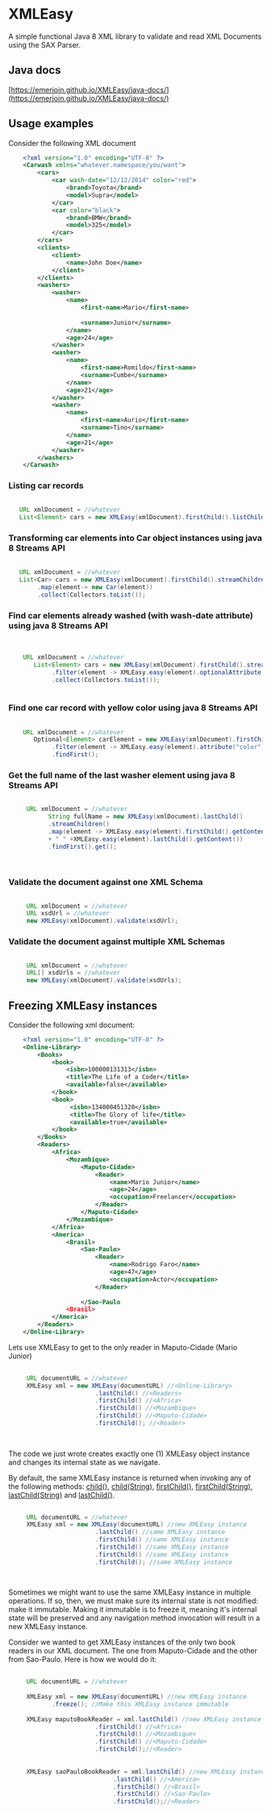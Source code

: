 # XMLEasy
A simple functional Java 8 XML library to validate and read XML Documents using the SAX Parser.

## Java docs
[https://emerjoin.github.io/XMLEasy/java-docs/](https://emerjoin.github.io/XMLEasy/java-docs/)

## Usage examples

Consider the following XML document

```xml
    <?xml version="1.0" encoding="UTF-8" ?>
    <Carwash xmlns="whatever.namespace/you/want">
        <cars>
            <car wash-date="12/12/2014" color="red">
                <brand>Toyota</brand>
                <model>Supra</model>
            </car>
            <car color="black">
                <brand>BMW</brand>
                <model>325</model>
            </car>
        </cars>
        <clients>
            <client>
                <name>John Doe</name>
            </client>
        </clients>
        <washers>
            <washer>
                <name>
                    <first-name>Mario</first-name>
    
                    <surname>Junior</surname>
                </name>
                <age>24</age>
            </washer>
            <washer>
                <name>
                    <first-name>Romildo</first-name>
                    <surname>Cumbe</surname>
                </name>
                <age>21</age>
            </washer>
            <washer>
                <name>
                    <first-name>Aurio</first-name>
                    <surname>Tino</surname>
                </name>
                <age>21</age>
            </washer>
        </washers>
    </Carwash>
```

### Listing car records

```java
   
   URL xmlDocument = //whatever
   List<Element> cars = new XMLEasy(xmlDocument).firstChild().listChildren();   

```

### Transforming car elements into Car object instances using java 8 Streams API

```java
   
   URL xmlDocument = //whatever
   List<Car> cars = new XMLEasy(xmlDocument).firstChild().streamChildren()
        .map(element-> new Car(element))
        .collect(Collectors.toList());

```



### Find car elements already washed (with wash-date attribute) using java 8 Streams API

```java
    
    
    URL xmlDocument = //whatever
       List<Element> cars = new XMLEasy(xmlDocument).firstChild().streamChildren()
            .filter(element -> XMLEasy.easy(element).optionalAttribute("wash-date").isPresent())
            .collect(Collectors.toList());
    

```


### Find one car record with yellow color using java 8 Streams API

```java
       
    URL xmlDocument = //whatever
       Optional<Element> carElement = new XMLEasy(xmlDocument).firstChild().streamChildren()
            .filter(element -> XMLEasy.easy(element).attribute("color").equals("yellow"))
            .findFirst();  

```


### Get the full name of the last washer element using java 8 Streams API


```java

     URL xmlDocument = //whatever
           String fullName = new XMLEasy(xmlDocument).lastChild()
           .streamChildren()
           .map(element -> XMLEasy.easy(element).firstChild().getContent() 
           + " " +XMLEasy.easy(element).lastChild().getContent())
           .findFirst().get();
         
           
```


### Validate the document against one XML Schema

```java

     URL xmlDocument = //whatever
     URL xsdUrl = //whatever
     new XMLEasy(xmlDocument).validate(xsdUrl);

```

### Validate the document against multiple XML Schemas

```java

     URL xmlDocument = //whatever
     URL[] xsdUrls = //whatever
     new XMLEasy(xmlDocument).validate(xsdUrls);

```



## Freezing XMLEasy instances

Consider the following xml document:

```xml
    <?xml version="1.0" encoding="UTF-8" ?>
    <Online-Library>
        <Books>
            <book>  
                <isbn>100000131313</isbn>
                <title>The Life of a Coder</title>
                <available>false</available>
            </book>
            <book>  
                 <isbn>134000451320</isbn>
                 <title>The Glory of life</title>
                 <available>true</available>
            </book>
        </Books>
        <Readers>
            <Africa>
                <Mozambique>
                    <Maputo-Cidade>
                        <Reader>
                            <name>Mario Junior</name>
                            <age>24</age>
                            <occupation>Freelancer</occupation>
                        </Reader>
                    </Maputo-Cidade>
                </Mozambique>
            </Africa>
            <America>
                <Brasil>
                    <Sao-Paulo>
                        <Reader>
                            <name>Rodrigo Faro</name>
                            <age>47</age>
                            <occupation>Actor</occupation>
                        </Reader>
                       
                    </Sao-Paulo
                <Brasil>
            </America>
        </Readers>
    </Online-Library>

```

Lets use XMLEasy to get to the only reader in Maputo-Cidade (Mario Junior)

```java
    
     URL documentURL = //whatever
     XMLEasy xml = new XMLEasy(documentURL) //<Online-Library>
                        .lastChild() //<Readers>
                        .firstChild() //<Africa>
                        .firstChild() //<Mozambique>
                        .firstChild() //<Maputo-Cidade>
                        .firstChild(); //<Reader>
     
    
```


The code we just wrote creates exactly one (1) XMLEasy object instance
and changes its internal state as we navigate.

By default, the same XMLEasy instance is returned when invoking any of the following methods: 
[child()](https://emerjoin.github.io/XMLEasy/java-docs/org/emerjoin/xmleasy/XMLEasy.html#child--), [child(String)](https://emerjoin.github.io/XMLEasy/java-docs/org/emerjoin/xmleasy/XMLEasy.html#child-java.lang.String-), [firstChild()](https://emerjoin.github.io/XMLEasy/java-docs/org/emerjoin/xmleasy/XMLEasy.html#firstChild--), [firstChild(String)](https://emerjoin.github.io/XMLEasy/java-docs/org/emerjoin/xmleasy/XMLEasy.html#firstChild-java.lang.String-), [lastChild(String)](https://emerjoin.github.io/XMLEasy/java-docs/org/emerjoin/xmleasy/XMLEasy.html#lastChild-java.lang.String-) and [lastChild()](https://emerjoin.github.io/XMLEasy/java-docs/org/emerjoin/xmleasy/XMLEasy.html#lastChild--).


```java
    
     URL documentURL = //whatever
     XMLEasy xml = new XMLEasy(documentURL) //new XMLEasy instance
                        .lastChild() //same XMLEasy instance
                        .firstChild() //same XMLEasy instance
                        .firstChild() //same XMLEasy instance
                        .firstChild() //same XMLEasy instance
                        .firstChild(); //same XMLEasy instance
                        
      
```

Sometimes we might want to use the same XMLEasy instance in multiple operations. If so, then, we must make sure its internal state is 
not modified: make it immutable. Making it immutable is to freeze it,
meaning it's internal state will be preserved and any navigation method invocation will result in a new XMLEasy instance.

Consider we wanted to get XMLEasy instances of the only two book readers in our XML document. The one from Maputo-Cidade and the other from Sao-Paulo.
Here is how we would do it:

```java
    
     URL documentURL = //whatever
     
     XMLEasy xml = new XMLEasy(documentURL) //new XMLEasy instance
            .freeze(); //Make this XMLEasy instance immutable
     
     XMLEasy maputoBookReader = xml.lastChild() //new XMLEasy instance : <Readers>
                        .firstChild() //<Africa>
                        .firstChild() //<Mozambique>
                        .firstChild() //<Maputo-Cidade>
                        .firstChild();//<Reader>
                        
                        
     XMLEasy saoPauloBookReader = xml.lastChild() //new XMLEasy instance : <Readers>
                             .lastChild() //<America>
                             .firstChild() //<Brasil>
                             .firstChild() //<Sao-Paulo>
                             .firstChild();//<Reader>
     
                            
      
```

